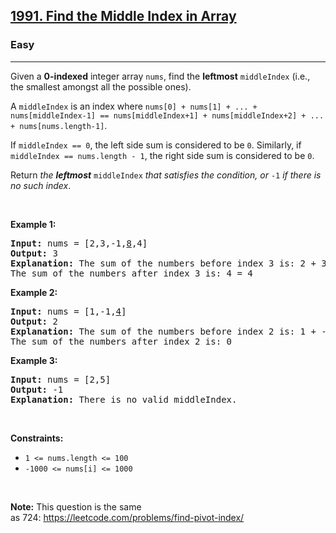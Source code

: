 <h2><a href="https://leetcode.com/problems/find-the-middle-index-in-array/">1991. Find the Middle Index in Array</a></h2><h3>Easy</h3><hr><div bis_skin_checked="1"><p>Given a <strong>0-indexed</strong> integer array <code>nums</code>, find the <strong>leftmost</strong> <code>middleIndex</code> (i.e., the smallest amongst all the possible ones).</p>

<p>A <code>middleIndex</code> is an index where <code>nums[0] + nums[1] + ... + nums[middleIndex-1] == nums[middleIndex+1] + nums[middleIndex+2] + ... + nums[nums.length-1]</code>.</p>

<p>If <code>middleIndex == 0</code>, the left side sum is considered to be <code>0</code>. Similarly, if <code>middleIndex == nums.length - 1</code>, the right side sum is considered to be <code>0</code>.</p>

<p>Return <em>the <strong>leftmost</strong> </em><code>middleIndex</code><em> that satisfies the condition, or </em><code>-1</code><em> if there is no such index</em>.</p>

<p>&nbsp;</p>
<p><strong class="example">Example 1:</strong></p>

<pre><strong>Input:</strong> nums = [2,3,-1,<u>8</u>,4]
<strong>Output:</strong> 3
<strong>Explanation:</strong> The sum of the numbers before index 3 is: 2 + 3 + -1 = 4
The sum of the numbers after index 3 is: 4 = 4
</pre>

<p><strong class="example">Example 2:</strong></p>

<pre><strong>Input:</strong> nums = [1,-1,<u>4</u>]
<strong>Output:</strong> 2
<strong>Explanation:</strong> The sum of the numbers before index 2 is: 1 + -1 = 0
The sum of the numbers after index 2 is: 0
</pre>

<p><strong class="example">Example 3:</strong></p>

<pre><strong>Input:</strong> nums = [2,5]
<strong>Output:</strong> -1
<strong>Explanation:</strong> There is no valid middleIndex.
</pre>

<p>&nbsp;</p>
<p><strong>Constraints:</strong></p>

<ul>
	<li><code>1 &lt;= nums.length &lt;= 100</code></li>
	<li><code>-1000 &lt;= nums[i] &lt;= 1000</code></li>
</ul>

<p>&nbsp;</p>
<p><strong>Note:</strong> This question is the same as&nbsp;724:&nbsp;<a href="https://leetcode.com/problems/find-pivot-index/" target="_blank">https://leetcode.com/problems/find-pivot-index/</a></p>
</div>
